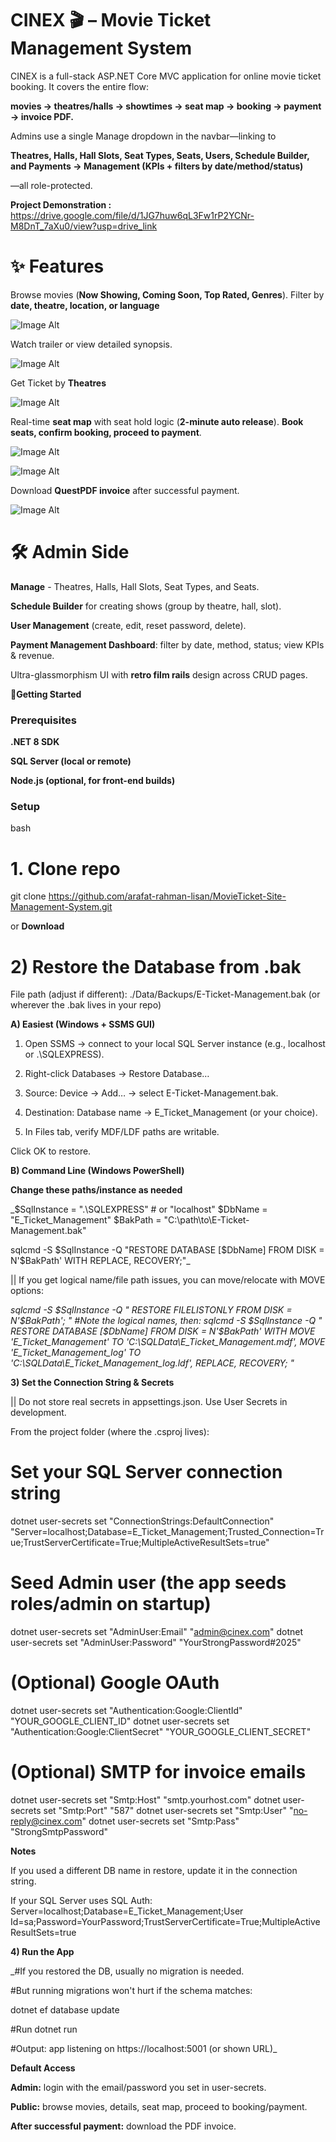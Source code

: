 # CINEX 🎬 – Movie Ticket Management System #

CINEX is a full-stack ASP.NET Core MVC application for online movie ticket booking.
It covers the entire flow:

**movies → theatres/halls → showtimes → seat map → booking → payment → invoice PDF.**

Admins use a single Manage dropdown in the navbar—linking to 

**Theatres, Halls, Hall Slots, Seat Types, Seats, Users, Schedule Builder, and Payments → Management (KPIs + filters by date/method/status)**

—all role-protected.

**Project Demonstration :**
https://drive.google.com/file/d/1JG7huw6qL3Fw1rP2YCNr-M8DnT_7aXu0/view?usp=drive_link

# ✨ Features

 Browse movies (**Now Showing, Coming Soon, Top Rated, Genres**). 
 Filter by **date, theatre, location, or language**

![Image Alt](https://github.com/arafat-rahman-lisan/MovieTicket-Site-Management-System/blob/729e43dcb072a33dec654a111368c8cc93d93554/Screenshot%202025-09-27%20034340.png)

 Watch trailer or view detailed synopsis.

![Image Alt](https://github.com/arafat-rahman-lisan/MovieTicket-Site-Management-System/blob/1edbcabd84dff6641f5af0fbdbda115e3c72b592/details.png)

 Get Ticket by **Theatres**

![Image Alt](https://github.com/arafat-rahman-lisan/MovieTicket-Site-Management-System/blob/00ac973a66100f71f8c4ab7419ce9d0824f437e2/get%20ticket.png)

 Real-time **seat map** with seat hold logic (**2-minute auto release**). 
 **Book seats, confirm booking, proceed to payment**.

![Image Alt](https://github.com/arafat-rahman-lisan/MovieTicket-Site-Management-System/blob/930e6b6367377246941b37048aefac15d56ee62c/seatmap.png)


![Image Alt](https://github.com/arafat-rahman-lisan/MovieTicket-Site-Management-System/blob/771226769ced1761aca2a446769a52abf230b1c3/confirm2.png)


 Download **QuestPDF invoice** after successful payment.

![Image Alt](https://github.com/arafat-rahman-lisan/MovieTicket-Site-Management-System/blob/531655e472e2a7c5e29b1c1b5fd3073c3d440cea/Invoice.png)

# 🛠 Admin Side 
**Manage** - Theatres, Halls, Hall Slots, Seat Types, and Seats. 

**Schedule Builder** for creating shows (group by theatre, hall, slot). 

**User Management** (create, edit, reset password, delete). 

**Payment Management Dashboard**: filter by date, method, status; view KPIs & revenue. 

Ultra-glassmorphism UI with **retro film rails** design across CRUD pages.


**🚀Getting Started**

### Prerequisites 

**.NET 8 SDK**

**SQL Server (local or remote)** 

**Node.js (optional, for front-end builds)**


### Setup
bash
# 1. Clone repo
git clone https://github.com/arafat-rahman-lisan/MovieTicket-Site-Management-System.git

or **Download**

# 2) Restore the Database from .bak

File path (adjust if different):
./Data/Backups/E-Ticket-Management.bak (or wherever the .bak lives in your repo)


**A) Easiest (Windows + SSMS GUI)**

1) Open SSMS → connect to your local SQL Server instance (e.g., localhost or .\SQLEXPRESS).

2) Right-click Databases → Restore Database…

3) Source: Device → Add… → select E-Ticket-Management.bak.

4) Destination: Database name → E_Ticket_Management (or your choice).

5) In Files tab, verify MDF/LDF paths are writable.

Click OK to restore.


**B) Command Line (Windows PowerShell)**

**Change these paths/instance as needed**


_$SqlInstance = ".\SQLEXPRESS"       # or "localhost"
$DbName     = "E_Ticket_Management"
$BakPath    = "C:\path\to\E-Ticket-Management.bak"

sqlcmd -S $SqlInstance -Q "RESTORE DATABASE [$DbName]
FROM DISK = N'$BakPath'
WITH REPLACE, RECOVERY;"_


|| If you get logical name/file path issues, you can move/relocate with MOVE options:

_sqlcmd -S $SqlInstance -Q "
RESTORE FILELISTONLY FROM DISK = N'$BakPath';
"
#Note the logical names, then:
sqlcmd -S $SqlInstance -Q "
RESTORE DATABASE [$DbName] FROM DISK = N'$BakPath'
WITH MOVE 'E_Ticket_Management' TO 'C:\SQLData\E_Ticket_Management.mdf',
     MOVE 'E_Ticket_Management_log' TO 'C:\SQLData\E_Ticket_Management_log.ldf',
     REPLACE, RECOVERY;
"_



**3) Set the Connection String & Secrets**

|| Do not store real secrets in appsettings.json. Use User Secrets in development.

From the project folder (where the .csproj lives):

# Set your SQL Server connection string
dotnet user-secrets set "ConnectionStrings:DefaultConnection" "Server=localhost;Database=E_Ticket_Management;Trusted_Connection=True;TrustServerCertificate=True;MultipleActiveResultSets=true"

# Seed Admin user (the app seeds roles/admin on startup)
dotnet user-secrets set "AdminUser:Email" "admin@cinex.com"
dotnet user-secrets set "AdminUser:Password" "YourStrongPassword#2025"

# (Optional) Google OAuth
dotnet user-secrets set "Authentication:Google:ClientId" "YOUR_GOOGLE_CLIENT_ID"
dotnet user-secrets set "Authentication:Google:ClientSecret" "YOUR_GOOGLE_CLIENT_SECRET"

# (Optional) SMTP for invoice emails
dotnet user-secrets set "Smtp:Host" "smtp.yourhost.com"
dotnet user-secrets set "Smtp:Port" "587"
dotnet user-secrets set "Smtp:User" "no-reply@cinex.com"
dotnet user-secrets set "Smtp:Pass" "StrongSmtpPassword"


**Notes**

If you used a different DB name in restore, update it in the connection string.

If your SQL Server uses SQL Auth:
Server=localhost;Database=E_Ticket_Management;User Id=sa;Password=YourPassword;TrustServerCertificate=True;MultipleActiveResultSets=true

**4) Run the App**

_#If you restored the DB, usually no migration is needed.

#But running migrations won't hurt if the schema matches:

dotnet ef database update

#Run
dotnet run

#Output: app listening on https://localhost:5001 (or shown URL)_


**Default Access**

**Admin:** login with the email/password you set in user-secrets.

**Public:** browse movies, details, seat map, proceed to booking/payment.

**After successful payment:** download the PDF invoice.



